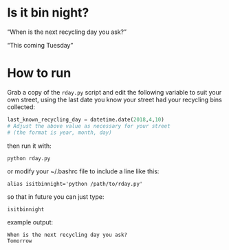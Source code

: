 # Is it bin night?

<q>When is the next recycling day you ask?</q>

<q>This coming Tuesday</q>

# How to run

Grab a copy of the `rday.py` script and edit the following variable to 
suit your own street, using the last date you know your street had your
recycling bins collected:

```python
last_known_recycling_day = datetime.date(2018,4,10)
# Adjust the above value as necessary for your street
# (the format is year, month, day)
```

then run it with:

`python rday.py`

or modify your ~/.bashrc file to include a line like this:

```
alias isitbinnight='python /path/to/rday.py'
```

so that in future you can just type:

`isitbinnight`

example output:
```
When is the next recycling day you ask?
Tomorrow
```